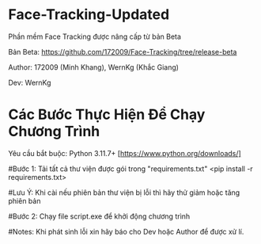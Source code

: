 # Face-Tracking-Updated
Phần mềm Face Tracking được nâng cấp từ bản Beta

Bản Beta: https://github.com/172009/Face-Tracking/tree/release-beta

Author: 172009 (Minh Khang), WernKg (Khắc Giang)

Dev: WernKg

# Các Bước Thực Hiện Để Chạy Chương Trình

Yêu cầu bắt buộc:
Python 3.11.7+ [https://www.python.org/downloads/]

#Bước 1:
Tải tất cả thư viện được gói trong "requirements.txt"
<pip install -r requirements.txt>

#Lưu Ý: Khi cài nếu phiên bản thư viện bị lỗi thì hãy thử giảm hoặc tăng phiên bản

#Bước 2:
Chạy file script.exe để khởi động chương trình

#Notes: Khi phát sinh lỗi xin hãy báo cho Dev hoặc Author để được xử lí.


